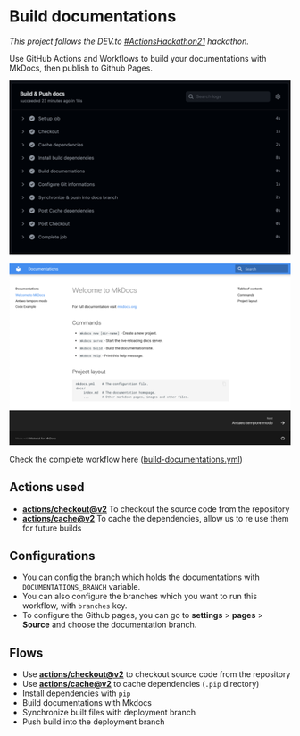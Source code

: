 Build documentations
===
*This project follows the DEV.to [#ActionsHackathon21](https://dev.to/devteam/join-us-for-the-2021-github-actions-hackathon-on-dev-4hn4) hackathon.*

Use GitHub Actions and Workflows to build your documentations with MkDocs, then publish to Github Pages.

![Screenshot](https://github.com/ActionsHackathon21/build-documentations/raw/main/screenshot.png)

![Result](https://github.com/ActionsHackathon21/build-documentations/raw/main/screenshot2.png)

Check the complete workflow here ([build-documentations.yml](.github/workflows/build-documentations.yml))

## Actions used
- **[actions/checkout@v2](https://github.com/actions/checkout)** To checkout the source code from the repository
- **[actions/cache@v2](https://github.com/actions/cache)** To cache the dependencies, allow us to re use them for future builds


## Configurations
- You can config the branch which holds the documentations with `DOCUMENTATIONS_BRANCH` variable. 
- You can also configure the branches which you want to run this workflow, with `branches` key.
- To configure the Github pages, you can go to **settings** > **pages** > **Source** and choose the documentation branch.

## Flows
- Use **[actions/checkout@v2](https://github.com/actions/checkout)** to checkout source code from the repository
- Use **[actions/cache@v2](https://github.com/actions/cache)** to cache dependencies (`.pip` directory)
- Install dependencies with `pip`
- Build documentations with Mkdocs
- Synchronize built files with deployment branch
- Push build into the deployment branch
